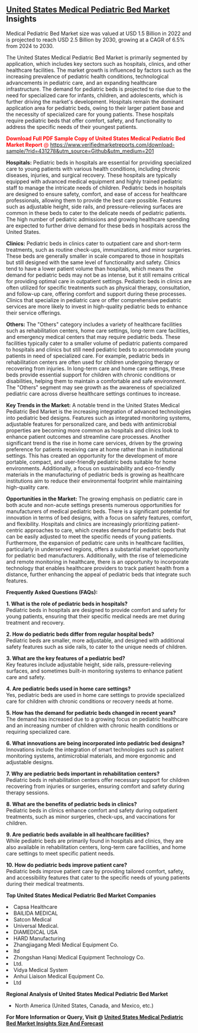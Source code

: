 <h2><a href="https://www.verifiedmarketreports.com/download-sample/?rid=431278&amp;utm_source=Github&amp;utm_medium=201" target="_blank">United States Medical Pediatric Bed Market</a> Insights</h2><p>Medical Pediatric Bed Market size was valued at USD 1.5 Billion in 2022 and is projected to reach USD 2.5 Billion by 2030, growing at a CAGR of 6.5% from 2024 to 2030.</p><p><p>The United States Medical Pediatric Bed Market is primarily segmented by application, which includes key sectors such as hospitals, clinics, and other healthcare facilities. The market growth is influenced by factors such as the increasing prevalence of pediatric health conditions, technological advancements in pediatric care, and an expanding healthcare infrastructure. The demand for pediatric beds is projected to rise due to the need for specialized care for infants, children, and adolescents, which is further driving the market's development. Hospitals remain the dominant application area for pediatric beds, owing to their larger patient base and the necessity of specialized care for young patients. These hospitals require pediatric beds that offer comfort, safety, and functionality to address the specific needs of their youngest patients. <p><span class=""><span style="color: #ff0000;"><strong>Download Full PDF Sample Copy of United States Medical Pediatric Bed Market Report</strong> @ </span><a href="https://www.verifiedmarketreports.com/download-sample/?rid=431278&amp;utm_source=Github&amp;utm_medium=201" target="_blank">https://www.verifiedmarketreports.com/download-sample/?rid=431278&amp;utm_source=Github&amp;utm_medium=201</a></span></p></p><p><strong>Hospitals:</strong> Pediatric beds in hospitals are essential for providing specialized care to young patients with various health conditions, including chronic diseases, injuries, and surgical recovery. These hospitals are typically equipped with advanced medical equipment and highly trained pediatric staff to manage the intricate needs of children. Pediatric beds in hospitals are designed to ensure safety, comfort, and ease of access for healthcare professionals, allowing them to provide the best care possible. Features such as adjustable height, side rails, and pressure-relieving surfaces are common in these beds to cater to the delicate needs of pediatric patients. The high number of pediatric admissions and growing healthcare spending are expected to further drive demand for these beds in hospitals across the United States.<p><strong>Clinics:</strong> Pediatric beds in clinics cater to outpatient care and short-term treatments, such as routine check-ups, immunizations, and minor surgeries. These beds are generally smaller in scale compared to those in hospitals but still designed with the same level of functionality and safety. Clinics tend to have a lower patient volume than hospitals, which means the demand for pediatric beds may not be as intense, but it still remains critical for providing optimal care in outpatient settings. Pediatric beds in clinics are often utilized for specific treatments such as physical therapy, consultation, and follow-up care, offering comfort and support during these processes. Clinics that specialize in pediatric care or offer comprehensive pediatric services are more likely to invest in high-quality pediatric beds to enhance their service offerings.<p><strong>Others:</strong> The "Others" category includes a variety of healthcare facilities such as rehabilitation centers, home care settings, long-term care facilities, and emergency medical centers that may require pediatric beds. These facilities typically cater to a smaller volume of pediatric patients compared to hospitals and clinics but still need pediatric beds to accommodate young patients in need of specialized care. For example, pediatric beds in rehabilitation centers are often used for children undergoing therapy or recovering from injuries. In long-term care and home care settings, these beds provide essential support for children with chronic conditions or disabilities, helping them to maintain a comfortable and safe environment. The "Others" segment may see growth as the awareness of specialized pediatric care across diverse healthcare settings continues to increase.<p><strong>Key Trends in the Market:</strong> A notable trend in the United States Medical Pediatric Bed Market is the increasing integration of advanced technologies into pediatric bed designs. Features such as integrated monitoring systems, adjustable features for personalized care, and beds with antimicrobial properties are becoming more common as hospitals and clinics look to enhance patient outcomes and streamline care processes. Another significant trend is the rise in home care services, driven by the growing preference for patients receiving care at home rather than in institutional settings. This has created an opportunity for the development of more portable, compact, and user-friendly pediatric beds suitable for home environments. Additionally, a focus on sustainability and eco-friendly materials in the manufacturing of pediatric beds is growing as healthcare institutions aim to reduce their environmental footprint while maintaining high-quality care.<p><strong>Opportunities in the Market:</strong> The growing emphasis on pediatric care in both acute and non-acute settings presents numerous opportunities for manufacturers of medical pediatric beds. There is a significant potential for innovation in terms of bed designs, with a focus on safety features, comfort, and flexibility. Hospitals and clinics are increasingly prioritizing patient-centric approaches to care, which creates demand for pediatric beds that can be easily adjusted to meet the specific needs of young patients. Furthermore, the expansion of pediatric care units in healthcare facilities, particularly in underserved regions, offers a substantial market opportunity for pediatric bed manufacturers. Additionally, with the rise of telemedicine and remote monitoring in healthcare, there is an opportunity to incorporate technology that enables healthcare providers to track patient health from a distance, further enhancing the appeal of pediatric beds that integrate such features.<p><strong>Frequently Asked Questions (FAQs):</strong></p><p><strong>1. What is the role of pediatric beds in hospitals?</strong><br>Pediatric beds in hospitals are designed to provide comfort and safety for young patients, ensuring that their specific medical needs are met during treatment and recovery.</p><p><strong>2. How do pediatric beds differ from regular hospital beds?</strong><br>Pediatric beds are smaller, more adjustable, and designed with additional safety features such as side rails, to cater to the unique needs of children.</p><p><strong>3. What are the key features of a pediatric bed?</strong><br>Key features include adjustable height, side rails, pressure-relieving surfaces, and sometimes built-in monitoring systems to enhance patient care and safety.</p><p><strong>4. Are pediatric beds used in home care settings?</strong><br>Yes, pediatric beds are used in home care settings to provide specialized care for children with chronic conditions or recovery needs at home.</p><p><strong>5. How has the demand for pediatric beds changed in recent years?</strong><br>The demand has increased due to a growing focus on pediatric healthcare and an increasing number of children with chronic health conditions or requiring specialized care.</p><p><strong>6. What innovations are being incorporated into pediatric bed designs?</strong><br>Innovations include the integration of smart technologies such as patient monitoring systems, antimicrobial materials, and more ergonomic and adjustable designs.</p><p><strong>7. Why are pediatric beds important in rehabilitation centers?</strong><br>Pediatric beds in rehabilitation centers offer necessary support for children recovering from injuries or surgeries, ensuring comfort and safety during therapy sessions.</p><p><strong>8. What are the benefits of pediatric beds in clinics?</strong><br>Pediatric beds in clinics enhance comfort and safety during outpatient treatments, such as minor surgeries, check-ups, and vaccinations for children.</p><p><strong>9. Are pediatric beds available in all healthcare facilities?</strong><br>While pediatric beds are primarily found in hospitals and clinics, they are also available in rehabilitation centers, long-term care facilities, and home care settings to meet specific patient needs.</p><p><strong>10. How do pediatric beds improve patient care?</strong><br>Pediatric beds improve patient care by providing tailored comfort, safety, and accessibility features that cater to the specific needs of young patients during their medical treatments.</p></p><p><strong>Top United States Medical Pediatric Bed Market Companies</strong></p><div data-test-id=""><p><li>Capsa Healthcare</li><li> BAILIDA MEDICAL</li><li> Satcon Medical</li><li> Universal Medical.</li><li> DIAMEDICAL USA</li><li> HARD Manufacturing</li><li> Zhangjiagang Medi Medical Equipment Co.</li><li>ltd</li><li> Zhongshan Hanqi Medical Equipment Technology Co.</li><li> Ltd.</li><li> Vidya Medical System</li><li> Anhui Liaison Medical Equipment Co.</li><li> Ltd</li></p><div><strong>Regional Analysis of&nbsp;United States Medical Pediatric Bed Market</strong></div><ul><li dir="ltr"><p dir="ltr">North America&nbsp;(United States, Canada, and Mexico, etc.)</p></li></ul><p><strong>For More Information or Query, Visit @&nbsp;</strong><strong><a href="https://www.verifiedmarketreports.com/product/medical-pediatric-bed-market/?utm_source=Github&amp;utm_medium=201" target="_blank">United States Medical Pediatric Bed Market Insights Size And Forecast</a></strong></p></div>
